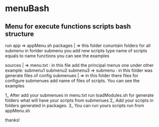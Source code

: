 # menuBash
Menu for execute functions scripts bash
structure
---------
run app => appMenu.sh
packages
|
=> this folder conuntain folders for all submenu
   in forlder submenu you add new scripts
   type name of scripts equals to name functions
   you can see the examples 

sources
|
=> menu.txt : in this file add the principal menus one under other
	       example:
	       submenu1
	       submenu2
	       submenu3
=> submenu : in this folder was generate files of config submenues
	|
	=> in this folder there files for configure submenues
	   add name of files of scripts. You can see the examples

1_ After add your submenues in menu.txt
   run loadModules.sh for generate folders what will have your scripts from submenues
2_ Add your scripts in folders generated in packages.
3_ You can run yours scripts run from appMenu.sh

thanks!
